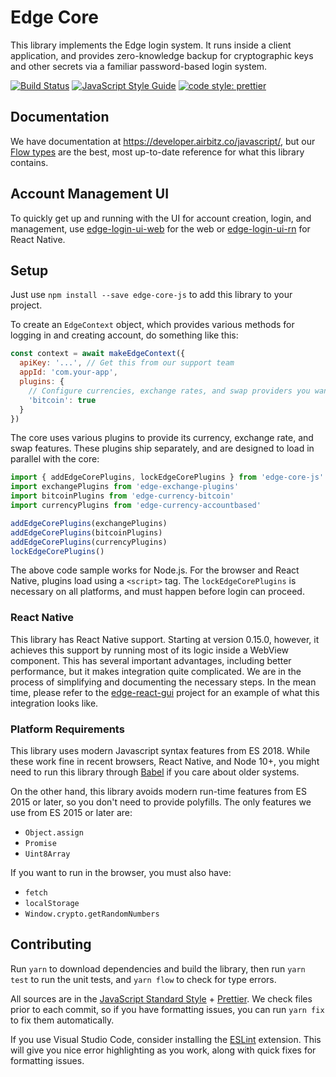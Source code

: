 # Edge Core

This library implements the Edge login system. It runs inside a client application, and provides zero-knowledge backup for cryptographic keys and other secrets via a familiar password-based login system.

[![Build Status](https://travis-ci.com/EdgeApp/edge-core-js.svg?branch=master)](https://travis-ci.com/EdgeApp/edge-core-js)
[![JavaScript Style Guide](https://img.shields.io/badge/code_style-standard-brightgreen.svg)](https://standardjs.com)
[![code style: prettier](https://img.shields.io/badge/code_style-prettier-ff69b4.svg?style=flat-square)](https://github.com/prettier/prettier)

## Documentation

We have documentation at https://developer.airbitz.co/javascript/, but our [Flow types](./src/types/types.js) are the best, most up-to-date reference for what this library contains.

## Account Management UI

To quickly get up and running with the UI for account creation, login, and management, use [edge-login-ui-web](https://github.com/EdgeApp/edge-login-ui/tree/develop/packages/edge-login-ui-web) for the web or [edge-login-ui-rn](https://github.com/EdgeApp/edge-login-ui/tree/develop/packages/edge-login-ui-rn) for React Native.

## Setup

Just use `npm install --save edge-core-js` to add this library to your project.

To create an `EdgeContext` object, which provides various methods for logging in and creating account, do something like this:

```javascript
const context = await makeEdgeContext({
  apiKey: '...', // Get this from our support team
  appId: 'com.your-app',
  plugins: {
    // Configure currencies, exchange rates, and swap providers you want to use:
    'bitcoin': true
  }
})
```

The core uses various plugins to provide its currency, exchange rate, and swap features. These plugins ship separately, and are designed to load in parallel with the core:

```js
import { addEdgeCorePlugins, lockEdgeCorePlugins } from 'edge-core-js'
import exchangePlugins from 'edge-exchange-plugins'
import bitcoinPlugins from 'edge-currency-bitcoin'
import currencyPlugins from 'edge-currency-accountbased'

addEdgeCorePlugins(exchangePlugins)
addEdgeCorePlugins(bitcoinPlugins)
addEdgeCorePlugins(currencyPlugins)
lockEdgeCorePlugins()
```

The above code sample works for Node.js. For the browser and React Native, plugins load using a `<script>` tag. The `lockEdgeCorePlugins` is necessary on all platforms, and must happen before login can proceed.

### React Native

This library has React Native support. Starting at version 0.15.0, however, it achieves this support by running most of its logic inside a WebView component. This has several important advantages, including better performance, but it makes integration quite complicated. We are in the process of simplifying and documenting the necessary steps. In the mean time, please refer to the [edge-react-gui](https://github.com/EdgeApp/edge-react-gui) project for an example of what this integration looks like.

### Platform Requirements

This library uses modern Javascript syntax features from ES 2018. While these work fine in recent browsers, React Native, and Node 10+, you might need to run this library through [Babel](https://babeljs.io/) if you care about older systems.

On the other hand, this library avoids modern run-time features from ES 2015 or later, so you don't need to provide polyfills. The only features we use from ES 2015 or later are:

- `Object.assign`
- `Promise`
- `Uint8Array`

If you want to run in the browser, you must also have:

- `fetch`
- `localStorage`
- `Window.crypto.getRandomNumbers`

## Contributing

Run `yarn` to download dependencies and build the library, then run `yarn test` to run the unit tests, and `yarn flow` to check for type errors.

All sources are in the [JavaScript Standard Style](http://standardjs.com/) + [Prettier](https://prettier.io/). We check files prior to each commit, so if you have formatting issues, you can run `yarn fix` to fix them automatically.

If you use Visual Studio Code, consider installing the [ESLint](https://marketplace.visualstudio.com/items?itemName=dbaeumer.vscode-eslint) extension. This will give you nice error highlighting as you work, along with quick fixes for formatting issues.
